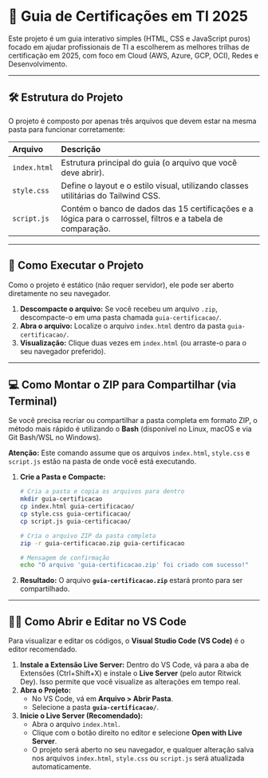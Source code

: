 # 📄 Guia de Certificações em TI 2025

Este projeto é um guia interativo simples (HTML, CSS e JavaScript puros) focado em ajudar profissionais de TI a escolherem as melhores trilhas de certificação em 2025, com foco em Cloud (AWS, Azure, GCP, OCI), Redes e Desenvolvimento.

---

## 🛠️ Estrutura do Projeto

O projeto é composto por apenas três arquivos que devem estar na mesma pasta para funcionar corretamente:

| Arquivo | Descrição |
| :--- | :--- |
| `index.html` | Estrutura principal do guia (o arquivo que você deve abrir). |
| `style.css` | Define o layout e o estilo visual, utilizando classes utilitárias do Tailwind CSS. |
| `script.js` | Contém o banco de dados das 15 certificações e a lógica para o carrossel, filtros e a tabela de comparação. |

---

## 🚀 Como Executar o Projeto

Como o projeto é estático (não requer servidor), ele pode ser aberto diretamente no seu navegador.

1.  **Descompacte o arquivo:** Se você recebeu um arquivo `.zip`, descompacte-o em uma pasta chamada `guia-certificacao/`.
2.  **Abra o arquivo:** Localize o arquivo `index.html` dentro da pasta `guia-certificacao/`.
3.  **Visualização:** Clique duas vezes em `index.html` (ou arraste-o para o seu navegador preferido).

---

## 💻 Como Montar o ZIP para Compartilhar (via Terminal)

Se você precisa recriar ou compartilhar a pasta completa em formato ZIP, o método mais rápido é utilizando o **Bash** (disponível no Linux, macOS e via Git Bash/WSL no Windows).

**Atenção:** Este comando assume que os arquivos `index.html`, `style.css` e `script.js` estão na pasta de onde você está executando.

1.  **Crie a Pasta e Compacte:**
    ```bash
    # Cria a pasta e copia os arquivos para dentro
    mkdir guia-certificacao
    cp index.html guia-certificacao/
    cp style.css guia-certificacao/
    cp script.js guia-certificacao/

    # Cria o arquivo ZIP da pasta completa
    zip -r guia-certificacao.zip guia-certificacao

    # Mensagem de confirmação
    echo "O arquivo 'guia-certificacao.zip' foi criado com sucesso!"
    ```

2.  **Resultado:** O arquivo **`guia-certificacao.zip`** estará pronto para ser compartilhado.

---

## 🧑‍💻 Como Abrir e Editar no VS Code

Para visualizar e editar os códigos, o **Visual Studio Code (VS Code)** é o editor recomendado.

1.  **Instale a Extensão Live Server:** Dentro do VS Code, vá para a aba de Extensões (Ctrl+Shift+X) e instale o **Live Server** (pelo autor Ritwick Dey). Isso permite que você visualize as alterações em tempo real.
2.  **Abra o Projeto:**
    * No VS Code, vá em **Arquivo > Abrir Pasta**.
    * Selecione a pasta **`guia-certificacao/`**.
3.  **Inicie o Live Server (Recomendado):**
    * Abra o arquivo `index.html`.
    * Clique com o botão direito no editor e selecione **Open with Live Server**.
    * O projeto será aberto no seu navegador, e qualquer alteração salva nos arquivos `index.html`, `style.css` ou `script.js` será atualizada automaticamente.
